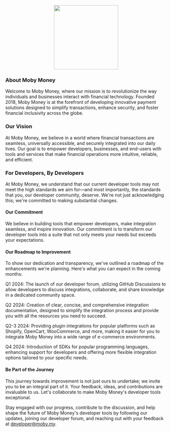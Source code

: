 
<p align="center">
  <img width="200" height="200" src="https://github.com/MobyPayTech/.-github/assets/13252355/8fc6837e-d95f-4c20-b250-f81f059a40ae">
</p>


### About Moby Money
Welcome to Moby Money, where our mission is to revolutionize the way individuals and businesses interact with financial technology. Founded 2018, Moby Money is at the forefront of developing innovative payment solutions designed to simplify transactions, enhance security, and foster financial inclusivity across the globe.

### Our Vision
At Moby Money, we believe in a world where financial transactions are seamless, universally accessible, and securely integrated into our daily lives. Our goal is to empower developers, businesses, and end-users with tools and services that make financial operations more intuitive, reliable, and efficient.

### For Developers, By Developers

At Moby Money, we understand that our current developer tools may not meet the high standards we aim for—and most importantly, the standards that you, our developer community, deserve. We're not just acknowledging this; we're committed to making substantial changes.

#### Our Commitment
We believe in building tools that empower developers, make integration seamless, and inspire innovation. Our commitment is to transform our developer tools into a suite that not only meets your needs but exceeds your expectations.

#### Our Roadmap to Improvement
To show our dedication and transparency, we've outlined a roadmap of the enhancements we're planning. Here's what you can expect in the coming months:

Q1 2024: The launch of our developer forum, utilizing GitHub Discussions to allow developers to discuss integrations, collaborate, and share knowledge in a dedicated community space.

Q2 2024: Creation of clear, concise, and comprehensive integration documentation, designed to simplify the integration process and provide you with all the resources you need to succeed.

Q2-3 2024: Providing plugin integrations for popular platforms such as Shopify, OpenCart, WooCommerce, and more, making it easier for you to integrate Moby Money into a wide range of e-commerce environments.

Q4 2024: Introduction of SDKs for popular programming languages, enhancing support for developers and offering more flexible integration options tailored to your specific needs.

#### Be Part of the Journey
This journey towards improvement is not just ours to undertake; we invite you to be an integral part of it. Your feedback, ideas, and contributions are invaluable to us. Let's collaborate to make Moby Money's developer tools exceptional.

Stay engaged with our progress, contribute to the discussion, and help shape the future of Moby Money's developer tools by following our updates, joining our developer forum, and reaching out with your feedback at developer@moby.my.

